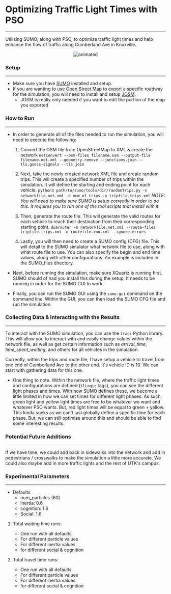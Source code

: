# Optimizing Traffic Light Times with PSO
---
Utilizing SUMO, along with PSO, to optimize traffic light times and help enhance the flow of traffic along Cumberland Ave in Knoxville.
<p align="center">
  <img src="https://media.giphy.com/media/v1.Y2lkPTc5MGI3NjExNWhxMXNzYWNubjBlemd1OG56czdqcnh0cmV6bml6NzdlaW04NXNxcyZlcD12MV9pbnRlcm5hbF9naWZfYnlfaWQmY3Q9Zw/UmpAZyX3fTCMFSpD4n/giphy.gif" alt="animated" />
</p>

### Setup
---
- Make sure you have [SUMO](https://sumo.dlr.de/docs/Installing/index.html#macos) installed and setup.
- If you are wanting to use [Open Street Map](https://www.openstreetmap.org/#map=19/35.95678/-83.94020&layers=T) to export a specific roadway for the simulation, you will need to install and setup [JOSM](https://josm.openstreetmap.de).
    - JOSM is really only needed if you want to edit the portion of the map you exported

### How to Run
---
- In order to generate all of the files needed to run the simulation, you will need to execute the following: 

    1. Convert the OSM file from OpenStreetMap to XML & create the network
        `netconvert --osm-files filename.osm --output-file filename.net.xml --geometry.remove --junctions.join --tls.guess-signals --tls.join`

    2. Next, take the newly created network XML file and create random trips. This will create a specified number of trips within the simulation. It will define the starting and ending point for each vehicle.
    `python3 path/to/sumo/tools/dir/randomTrips.py -n networkfile.net.xml -e num_of_trips -o tripfile.trips.xml`
    _NOTE: You will need to make sure SUMO is setup correctly in order to do this. It requires you to run one of the tool scripts that install with it_

    3. Then, generate the route file. This will generate the valid routes for each vehicle to reach their destination from their corresponding starting point.
    `duarouter -n networkfile.net.xml --route-files tripfile.trips.xml -o routefile.rou.xml --ignore-errors`
    
    4. Lastly, you will then need to create a SUMO config (CFG) file. This will detail to the SUMO simulator what network file to use, along with what route file to use. You can also specify the begin and end time values, along with other configurations. An example is included in the SUMO_files directory.
    
- Next, before running the simulation, make sure XQuartz is running first. SUMO should of had you install this during the setup. It needs to be running in order for the SUMO GUI to work. 
- Finally, you can run the SUMO GUI using the `sumo-gui` command on the command line. Within the GUI, you can then load the SUMO CFG file and run the simulation. 

### Collecting Data & Interacting with the Results
---
To interact with the SUMO simulation, you can use the `traci` Python library. This will allow you to interact with and easily change values within the network file, as well as get certain information such as *arrival_time*, *time_spent_waiting*, and others for all vehicles in the simulation.

Currently, within the trips and route file, I have setup a vehicle to travel from one end of Cumberland Ave to the other end. It's vehicle ID is 10. We can start with gathering data for this one.

- One thing to note. Within the network file, where the traffic light times and configurations are defined (`tlLogic` tags), you can see the different light phases and times. With how SUMO defines these, we become a little limited in how we can set times for different light phases. As such, green light and yellow light times are free to be whatever we want and whatever PSO wants. But, red light times will be equal to green + yellow. This kinda sucks as we can't just globally define a specific time for each phase. But, we can still optimize around this and should be able to find some interesting results. 

### Potential Future Additions
---
If we have time, we could add back in sidewalks into the network and add in pedestrians / crosswalks to make the simulation a little more accurate. We could also maybe add in more traffic lights and the rest of UTK's campus.


### Experimental Parameters
---
- Defaults
    - num_particles (60)
    - inertia: 0.6
    - cognition: 1.6
    - Social: 1.6

1. Total waiting time runs: 
    - One run with all defaults
    - For different particle values
    - For different inertia values
    - for different social & cognition 

2. Total travel time runs: 
    - One run with all defaults
    - For different particle values
    - For different inertia values
    - for different social & cognition 
